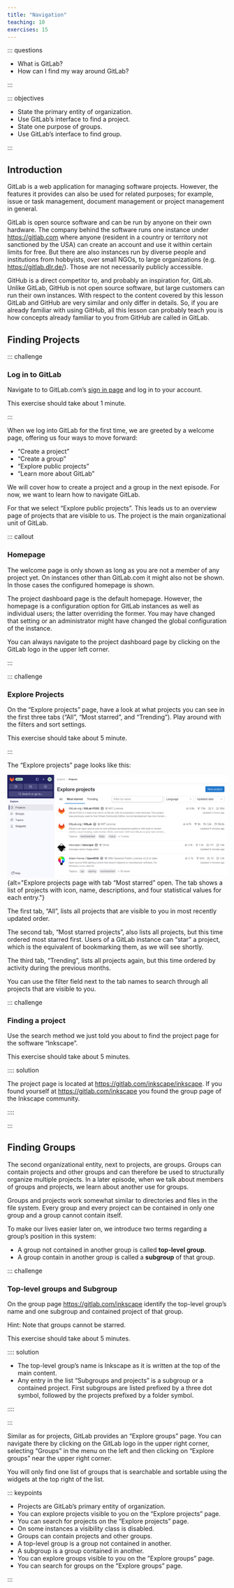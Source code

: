 ```yaml
---
title: "Navigation"
teaching: 10
exercises: 15
---
```


::: questions

- What is GitLab?
- How can I find my way around GitLab?

:::

::: objectives

- State the primary entity of organization.
- Use GitLab’s interface to find a project.
- State one purpose of groups.
- Use GitLab’s interface to find group.

:::

## Introduction

GitLab is a web application for managing software projects. However, the
features it provides can also be used for related purposes; for example, issue
or task management, document management or project management in general.

GitLab is open source software and can be run by anyone on their own hardware.
The company behind the software runs one instance under <https://gitlab.com> where anyone (resident in a country or territory not sanctioned by the USA) can create an account and use it within certain limits for free.
But there are also instances run by diverse people and institutions from hobbyists, over small NGOs, to large organizations (e.g. <https://gitlab.dlr.de/>).
Those are not necessarily publicly accessible.

GitHub is a direct competitor to, and probably an inspiration for, GitLab.
Unlike GitLab, GitHub is not open source software, but large customers can run their own instances.
With respect to the content covered by this lesson GitLab and GitHub are very similar and only differ in details.
So, if you are already familiar with using GitHub, all this lesson can probably teach you is how concepts already familiar to you from GitHub are called in GitLab.

## Finding Projects

::: challenge

### Log in to GitLab

Navigate to to GitLab.com’s [sign in page][GitLabSignIn] and log in to your account.

This exercise should take about 1 minute.

:::

When we log into GitLab for the first time, we are greeted by a welcome page,
offering us four ways to move forward:

- “Create a project”
- “Create a group”
- “Explore public projects”
- “Learn more about GitLab”

We will cover how to create a project and a group in the next episode.
For now, we want to learn how to navigate GitLab.

For that we select “Explore public projects”.
This leads us to an overview page of projects that are visible to us.
The project is the main organizational unit of GitLab.

::: callout

### Homepage

The welcome page is only shown as long as you are not a member of any project yet.
On instances other than GitLab.com it might also not be shown.
In those cases the configured homepage is shown.

The project dashboard page is the default homepage.
However, the homepage is a configuration option for GitLab instances as well as individual users; the latter overriding the former.
You may have changed that setting or an administrator might have changed the global configuration of the instance.

You can always navigate to the project dashboard page by clicking on the GitLab logo in the upper left corner.

:::

::: challenge

### Explore Projects

On the “Explore projects” page, have a look at what projects you can see in the first three tabs (“All”, “Most starred”, and “Trending”).
Play around with the filters and sort settings.

This exercise should take about 5 minute.

:::

The “Explore projects” page looks like this:

![Project overview page](fig/project-explore.png){alt="Explore projects page with tab “Most starred” open.
The tab shows a list of projects with icon, name, descriptions, and four statistical values for each entry."}

The first tab, “All”, lists all projects that  are visible to you in most recently updated order.

The second tab, “Most starred projects”, also lists all projects, but this time ordered most starred first.
Users of a GitLab instance can “star” a project, which is the equivalent of bookmarking them, as we will see shortly.

The third tab, “Trending”, lists all projects again, but this time ordered by activity during the previous months.

You can use the filter field next to the tab names to search through all projects that are visible to you.

::: challenge

### Finding a project

Use the search method we just told you about to find the project page for the software “Inkscape”.

This exercise should take about 5 minutes.

:::: solution

The project page is located at <https://gitlab.com/inkscape/inkscape>.
If you found yourself at https://gitlab.com/inkscape you found the group page of the Inkscape community.

::::

:::

## Finding Groups

The second organizational entity, next to projects, are groups.
Groups can contain projects and other groups and can therefore be used to structurally organize multiple projects.
In a later episode, when we talk about members of groups and projects, we learn about another use for groups.

Groups and projects work somewhat similar to directories and files in the file system.
Every group and every project can be contained in only one group and a group cannot contain itself.

To make our lives easier later on, we introduce two terms regarding a group’s position in this system:

- A group not contained in another group is called **top-level group**.
- A group contain in another group is called a **subgroup** of that group.

::: challenge

### Top-level groups and Subgroup

On the group page https://gitlab.com/inkscape identify the top-level group’s name and one subgroup and contained project of that group.

Hint: Note that groups cannot be starred.

This exercise should take about 5 minutes.

:::: solution

- The top-level group’s name is Inkscape as it is written at the top of the main content.
- Any entry in the list “Subgroups and projects” is a subgroup or a contained project.
  First subgroups are listed prefixed by a three dot symbol, followed by the projects prefixed by a folder symbol.

::::

:::

Similar as for projects, GitLab provides an “Explore groups” page.
You can navigate there by clicking on the GitLab logo in the upper right corner, selecting “Groups” in the menu on the left and then clicking on “Explore groups” near the upper right corner.

You will only find one list of groups that is searchable and sortable using the widgets at the top right of the list.

[GitLabSignIn]: https://gitlab.com/user/sign_in

::: keypoints

- Projects are GitLab’s primary entity of organization.
- You can explore projects visible to you on the “Explore projects” page.
- You can search for projects on the “Explore projects” page.
- On some instances a visibility class is disabled.
- Groups can contain projects and other groups.
- A top-level group is a group not contained in another.
- A subgroup is a group contained in another.
- You can explore groups visible to you on the ”Explore groups” page.
- You can search for groups on the “Explore groups” page.

:::
